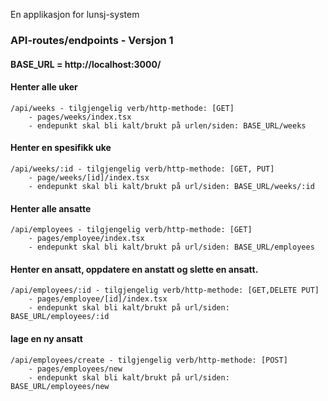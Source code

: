 
En applikasjon for lunsj-system

### API-routes/endpoints - Versjon 1

#### BASE_URL = http://localhost:3000/

#### Henter alle uker
```
/api/weeks - tilgjengelig verb/http-methode: [GET]
    - pages/weeks/index.tsx
    - endepunkt skal bli kalt/brukt på urlen/siden: BASE_URL/weeks
```

#### Henter en spesifikk uke
```
/api/weeks/:id - tilgjengelig verb/http-methode: [GET, PUT]
    - page/weeks/[id]/index.tsx
    - endepunkt skal bli kalt/brukt på url/siden: BASE_URL/weeks/:id
```

#### Henter alle ansatte
```
/api/employees - tilgjengelig verb/http-methode: [GET]
    - pages/employee/index.tsx
    - endepunkt skal bli kalt/brukt på url/siden: BASE_URL/employees
```

#### Henter en ansatt, oppdatere en anstatt og slette en ansatt.
```
/api/employees/:id - tilgjengelig verb/http-methode: [GET,DELETE PUT]
    - pages/employee/[id]/index.tsx
    - endepunkt skal bli kalt/brukt på url/siden: BASE_URL/employees/:id
```
#### lage en ny ansatt
```
/api/employees/create - tilgjengelig verb/http-methode: [POST]
    - pages/employees/new
    - endepunkt skal bli kalt/brukt på url/siden: BASE_URL/employees/new
```
